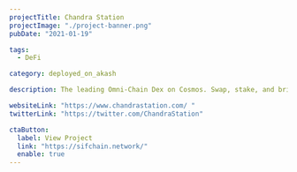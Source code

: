 ```yaml
---
projectTitle: Chandra Station
projectImage: "./project-banner.png"
pubDate: "2021-01-19"

tags:
  - DeFi

category: deployed_on_akash

description: The leading Omni-Chain Dex on Cosmos. Swap, stake, and bridge between Ethereum & Cosmos with faster transactions & lower fees. Sifchain hosts their DEX's Webapp on Akash.

websiteLink: "https://www.chandrastation.com/ "
twitterLink: "https://twitter.com/ChandraStation"

ctaButton:
  label: View Project
  link: "https://sifchain.network/"
  enable: true
---
```

